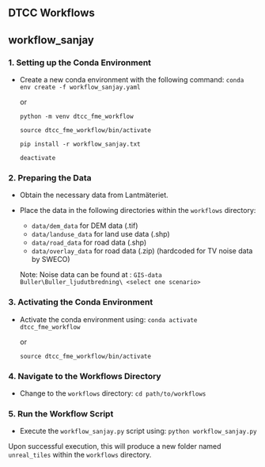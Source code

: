 DTCC Workflows
----------------------------

## workflow_sanjay
### 1\. Setting up the Conda Environment

-   Create a new conda environment with the following command:
    `conda env create -f workflow_sanjay.yaml`

    or 
    
    `python -m venv dtcc_fme_workflow`

    `source dtcc_fme_workflow/bin/activate`

    `pip install -r workflow_sanjay.txt`

    `deactivate`

### 2\. Preparing the Data

-   Obtain the necessary data from Lantmäteriet.
-   Place the data in the following directories within the `workflows` directory:
    -   `data/dem_data` for DEM data (.tif)
    -   `data/landuse_data` for land use data (.shp)
    -   `data/road_data` for road data (.shp)
    -   `data/overlay_data` for road data (.zip) (hardcoded for TV noise data by SWECO) 
    
    Note: Noise data can be found at : `GIS-data Buller\Buller_ljudutbredning\ <select one scenario>`

### 3\. Activating the Conda Environment

-   Activate the conda environment using:
    `conda activate dtcc_fme_workflow`

    or

    `source dtcc_fme_workflow/bin/activate`


### 4\. Navigate to the Workflows Directory

-   Change to the `workflows` directory:
    `cd path/to/workflows`

### 5\. Run the Workflow Script

-   Execute the `workflow_sanjay.py` script using:
    `python workflow_sanjay.py`

Upon successful execution, this will produce a new folder named `unreal_tiles` within the `workflows` directory.
